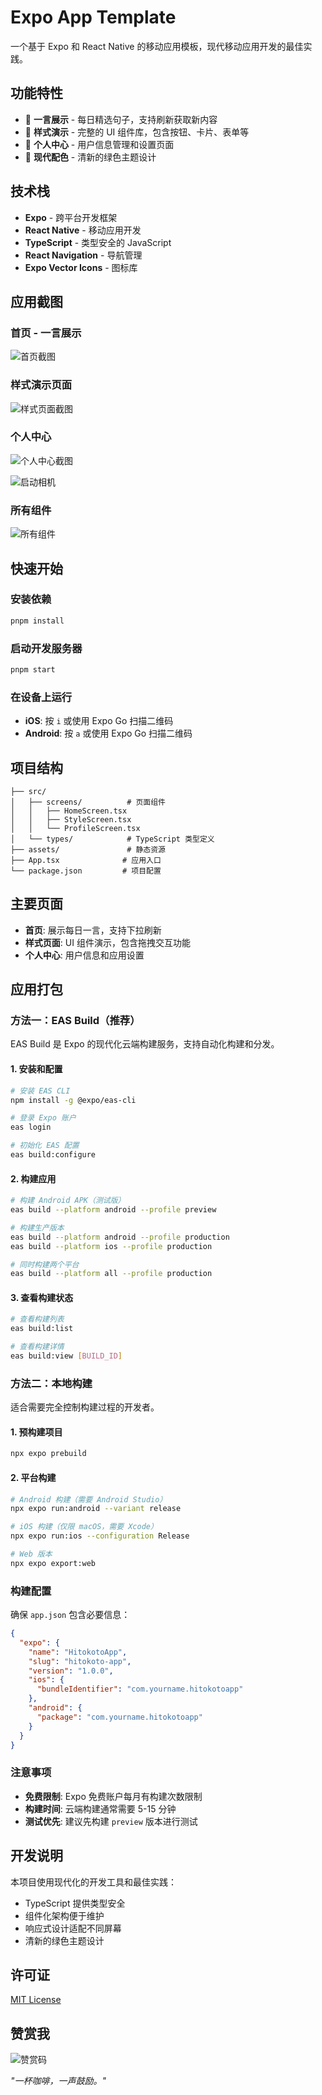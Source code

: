 # Expo App Template

一个基于 Expo 和 React Native 的移动应用模板，现代移动应用开发的最佳实践。

## 功能特性

- 🎯 **一言展示** - 每日精选句子，支持刷新获取新内容
- 🎨 **样式演示** - 完整的 UI 组件库，包含按钮、卡片、表单等
- 👤 **个人中心** - 用户信息管理和设置页面
- 🌈 **现代配色** - 清新的绿色主题设计

## 技术栈

- **Expo** - 跨平台开发框架
- **React Native** - 移动应用开发
- **TypeScript** - 类型安全的 JavaScript
- **React Navigation** - 导航管理
- **Expo Vector Icons** - 图标库

## 应用截图

### 首页 - 一言展示
![首页截图](docs/home-screen.png)

### 样式演示页面
![样式页面截图](docs/style-screen.png)

### 个人中心
![个人中心截图](docs/profile-screen.png)

![启动相机](docs/launch-camera.png)

### 所有组件

![所有组件](docs/ALL.JPEG)

## 快速开始

### 安装依赖

```bash
pnpm install
```

### 启动开发服务器

```bash
pnpm start
```

### 在设备上运行

- **iOS**: 按 `i` 或使用 Expo Go 扫描二维码
- **Android**: 按 `a` 或使用 Expo Go 扫描二维码

## 项目结构

```
├── src/
│   ├── screens/          # 页面组件
│   │   ├── HomeScreen.tsx
│   │   ├── StyleScreen.tsx
│   │   └── ProfileScreen.tsx
│   └── types/            # TypeScript 类型定义
├── assets/               # 静态资源
├── App.tsx              # 应用入口
└── package.json         # 项目配置
```

## 主要页面

- **首页**: 展示每日一言，支持下拉刷新
- **样式页面**: UI 组件演示，包含拖拽交互功能
- **个人中心**: 用户信息和应用设置

## 应用打包

### 方法一：EAS Build（推荐）

EAS Build 是 Expo 的现代化云端构建服务，支持自动化构建和分发。

#### 1. 安装和配置
```bash
# 安装 EAS CLI
npm install -g @expo/eas-cli

# 登录 Expo 账户
eas login

# 初始化 EAS 配置
eas build:configure
```

#### 2. 构建应用
```bash
# 构建 Android APK（测试版）
eas build --platform android --profile preview

# 构建生产版本
eas build --platform android --profile production
eas build --platform ios --profile production

# 同时构建两个平台
eas build --platform all --profile production
```

#### 3. 查看构建状态
```bash
# 查看构建列表
eas build:list

# 查看构建详情
eas build:view [BUILD_ID]
```

### 方法二：本地构建

适合需要完全控制构建过程的开发者。

#### 1. 预构建项目
```bash
npx expo prebuild
```

#### 2. 平台构建
```bash
# Android 构建（需要 Android Studio）
npx expo run:android --variant release

# iOS 构建（仅限 macOS，需要 Xcode）
npx expo run:ios --configuration Release

# Web 版本
npx expo export:web
```

### 构建配置

确保 `app.json` 包含必要信息：

```json
{
  "expo": {
    "name": "HitokotoApp",
    "slug": "hitokoto-app",
    "version": "1.0.0",
    "ios": {
      "bundleIdentifier": "com.yourname.hitokotoapp"
    },
    "android": {
      "package": "com.yourname.hitokotoapp"
    }
  }
}
```

### 注意事项

- **免费限制**: Expo 免费账户每月有构建次数限制
- **构建时间**: 云端构建通常需要 5-15 分钟
- **测试优先**: 建议先构建 `preview` 版本进行测试

## 开发说明

本项目使用现代化的开发工具和最佳实践：

- TypeScript 提供类型安全
- 组件化架构便于维护
- 响应式设计适配不同屏幕
- 清新的绿色主题设计

## 许可证

[MIT License](LICENSE)

## 赞赏我

![赞赏码](./docs/reward-code.jpg)

*"一杯咖啡，一声鼓励。"*